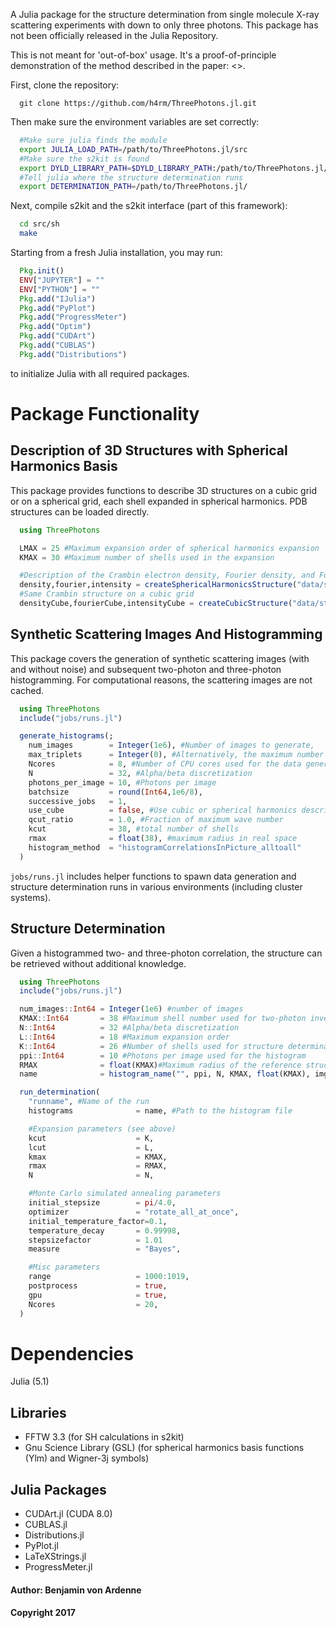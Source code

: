 A Julia package for the structure determination from single molecule X-ray scattering experiments with down to only three photons. This package has not been officially released in the Julia Repository.

This is not meant for 'out-of-box' usage. It's a proof-of-principle demonstration of the method described in the paper: <>.

First, clone the repository:

```
  git clone https://github.com/h4rm/ThreePhotons.jl.git
```

Then make sure the environment variables are set correctly:

```bash
  #Make sure julia finds the module
  export JULIA_LOAD_PATH=/path/to/ThreePhotons.jl/src
  #Make sure the s2kit is found
  export DYLD_LIBRARY_PATH=$DYLD_LIBRARY_PATH:/path/to/ThreePhotons.jl/src/sh
  #Tell julia where the structure determination runs
  export DETERMINATION_PATH=/path/to/ThreePhotons.jl/
```

Next, compile s2kit and the s2kit interface (part of this framework):

```bash
  cd src/sh
  make
```

Starting from a fresh Julia installation, you may run:

```julia
  Pkg.init()
  ENV["JUPYTER"] = ""
  ENV["PYTHON"] = ""
  Pkg.add("IJulia")
  Pkg.add("PyPlot")
  Pkg.add("ProgressMeter")
  Pkg.add("Optim")
  Pkg.add("CUDArt")
  Pkg.add("CUBLAS")
  Pkg.add("Distributions")
```

to initialize Julia with all required packages.

Package Functionality
======================

Description of 3D Structures with Spherical Harmonics Basis
-----------------------------------------------------------
This package provides functions to describe 3D structures on a cubic grid or on a spherical grid, each shell expanded in spherical harmonics. PDB structures can be loaded directly.

```julia
  using ThreePhotons

  LMAX = 25 #Maximum expansion order of spherical harmonics expansion
  KMAX = 30 #Maximum number of shells used in the expansion

  #Description of the Crambin electron density, Fourier density, and Fourier intensity expanded in Spherical Harmonics
  density,fourier,intensity = createSphericalHarmonicsStructure("data/structures/crambin.pdb", LMAX, KMAX, float(KMAX))
  #Same Crambin structure on a cubic grid
  densityCube,fourierCube,intensityCube = createCubicStructure("data/structures/crambin.pdb", 2*KMAX+1, float(KMAX))
```

Synthetic Scattering Images And Histogramming
----------------------------------------------
This package covers the generation of synthetic scattering images (with and without noise) and subsequent two-photon and three-photon histogramming. For computational reasons, the scattering images are not cached.

```julia
  using ThreePhotons
  include("jobs/runs.jl")

  generate_histograms(;
    num_images        = Integer(1e6), #Number of images to generate,
    max_triplets      = Integer(0), #Alternatively, the maximum number of triplets can be limited
    Ncores            = 8, #Number of CPU cores used for the data generation
    N                 = 32, #Alpha/beta discretization
    photons_per_image = 10, #Photons per image
    batchsize         = round(Int64,1e6/8),
    successive_jobs   = 1,
    use_cube          = false, #Use cubic or spherical harmonics description for data generation
    qcut_ratio        = 1.0, #Fraction of maximum wave number
    kcut              = 38, #total number of shells
    rmax              = float(38), #maximum radius in real space
    histogram_method  = "histogramCorrelationsInPicture_alltoall"
  )
```

`jobs/runs.jl` includes helper functions to spawn data generation and structure determination runs in various environments (including cluster systems).

Structure Determination
-----------------------
Given a histogrammed two- and three-photon correlation, the structure can be retrieved without additional knowledge.

```julia
  using ThreePhotons
  include("jobs/runs.jl")

  num_images::Int64 = Integer(1e6) #number of images
  KMAX::Int64       = 38 #Maximum shell number used for two-photon inversion
  N::Int64          = 32 #Alpha/beta discretization
  L::Int64          = 18 #Maximum expansion order
  K::Int64          = 26 #Number of shells used for structure determination
  ppi::Int64        = 10 #Photons per image used for the histogram
  RMAX              = float(KMAX)#Maximum radius of the reference structures
  name              = histogram_name("", ppi, N, KMAX, float(KMAX), img, "") for img in image_list) #histogram file name

  run_determination(
    "runname", #Name of the run
    histograms              = name, #Path to the histogram file

    #Expansion parameters (see above)
    kcut                    = K,
    lcut                    = L,
    kmax                    = KMAX,
    rmax                    = RMAX,
    N                       = N,

    #Monte Carlo simulated annealing parameters
    initial_stepsize        = pi/4.0,
    optimizer               = "rotate_all_at_once",
    initial_temperature_factor=0.1,
    temperature_decay       = 0.99998,
    stepsizefactor          = 1.01
    measure                 = "Bayes",

    #Misc parameters
    range                   = 1000:1019,
    postprocess             = true,
    gpu                     = true,
    Ncores                  = 20,
  )
```

Dependencies
==============

Julia (5.1)

Libraries
---------

* FFTW 3.3 (for SH calculations in s2kit)
* Gnu Science Library (GSL) (for spherical harmonics basis functions (Ylm) and Wigner-3j symbols)

Julia Packages
------
* CUDArt.jl (CUDA 8.0)
* CUBLAS.jl
* Distributions.jl
* PyPlot.jl
* LaTeXStrings.jl
* ProgressMeter.jl

#### Author: Benjamin von Ardenne
#### Copyright 2017
